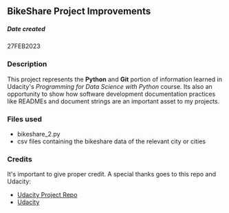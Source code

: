 ## BikeShare Project Improvements

##### Date created
27FEB2023

### Description
This project represents the **Python** and **Git** portion of information learned in Udacity's _Programming for Data Science with Python_ course.  Its also an opportunity to show how software development documentation practices like READMEs and document strings are an important asset to my projects.

### Files used
* bikeshare_2.py
* csv files containing the bikeshare data of the relevant city or cities

### Credits
It's important to give proper credit.
A special thanks goes to this repo and Udacity:

* [Udacity Project Repo](https://github.com/udacity/pdsnd_github)
* [Udacity](https://Udacity.com)
